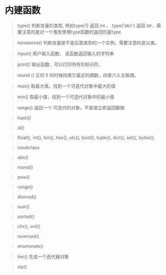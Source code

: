 # 内建函数
> type()  判断变量的类型,  例如type(1) 返回 int 、 type('abc') 返回 str、需要注意的是对一个类型使用type函数时返回的是type

> isinstance() 判断变量是不是后面类型的一个实例，需要注意的是父类。

> input() 用户输入函数， 该函数返回输入的字符串

> print() 输出函数，可以打印所有的标识符。

> round () 正好.5 的时候找离它最近的偶数，四舍六入五取偶。

> max() 取最大值，找到一个可迭代对象中最大的值

> min() 取最小值，找到一个可迭代对象中的最小值

> range() 返回一个 可迭代的对象，不直接立即返回数据

> hash()

> id()

>  float(),   int(),  bin(), hex(), otc(), bool(),  tuple(),  dict(),  set(), bytes(),  

> issubclass

> abs()

>  round()

> pow()

> range()

> divmod()

> sum()

> sorted()

> chr(),   ord()

> reversed()

> enumerate()  

> iter() 生成一个迭代器对象

> zip() 
<!--stackedit_data:
eyJoaXN0b3J5IjpbLTQyODc5MDQ4NSwyNTc4OTY0Myw0Njk3Mj
UzNTcsMTYzNjYxNDY3OCwxMjg0OTU0Njg3LDE5MjY5MTQyNTAs
NDc1MTMyMzQ3LC00OTQ5MzkwMzEsLTE1MjY2NjA0MCwtNDIyNz
gxMDU0LDczNDk3MDIzMCw3MzQ5NzAyMzAsLTY0MjQ3NDE1Miwx
MzM0MTUxOTcsMTI0ODY1NjE0MCwxNjIwMzg1NzgzLDI0OTc1OT
cwMV19
-->